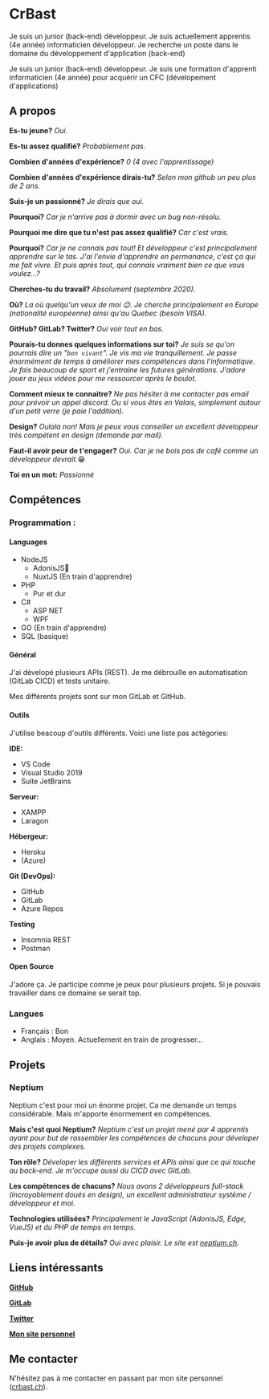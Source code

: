 # CrBast

Je suis un junior (back-end) développeur. Je suis actuellement apprentis (4e année) informaticien développeur.
Je recherche un poste dans le domaine du développement d'application (back-end)

Je suis un junior (back-end) développeur. Je suis une formation d'apprenti informaticien (4e année) pour acquérir un CFC (dévelopement d'applications)

## A propos
**Es-tu jeune?** *Oui.*

**Es-tu assez qualifié?** *Probablement pas.*

**Combien d'années d'expérience?** *0 (4 avec l'apprentissage)*

**Combien d'années d'expérience dirais-tu?** *Selon mon github un peu plus de 2 ans.*

**Suis-je un passionné?** *Je dirais que oui.*

**Pourquoi?** *Car je n'arrive pas à dormir avec un bug non-résolu.*

**Pourquoi me dire que tu n'est pas assez qualifié?** *Car c'est vrais.*

**Pourquoi?** *Car je ne connais pas tout! Et développeur c'est principalement apprendre sur le tas. J'ai l'envie d'apprendre en permanance, c'est ça qui me fait vivre. Et puis après tout, qui connais vraiment bien ce que vous voulez...?*

**Cherches-tu du travail?** *Absolument (septembre 2020).*

**Où?** *La où quelqu'un veux de moi 😉. Je cherche principalement en Europe (nationalité européenne) ainsi qu'au Quebec (besoin VISA).*

**GitHub? GitLab? Twitter?** *Oui voir tout en bas.*

**Pourais-tu donnes quelques informations sur toi?** *Je suis se qu'on pourrais dire un "`bon vivant`". Je vis ma vie tranquillement. Je passe énormément de temps à améliorer mes compétences dans l'informatique. Je fais beaucoup de sport et j'entraine les futures générations. J'adore jouer au jeux vidéos pour me ressourcer après le boulot.*

**Comment mieux te connaitre?** *Ne pas hésiter à me contacter pas email pour prévoir un appel discord. Ou si vous êtes en Valais, simplement autour d'un petit verre (je paie l'addition).*

**Design?** *Oulala non! Mais je peux vous conseiller un excellent développeur très compétent en design (demande par mail).*

**Faut-il avoir peur de t'engager?** *Oui. Car je ne bois pas de café comme un développeur devrait.*😁

**Toi en un mot:** *Passionné*

## Compétences

### Programmation :

#### Languages
- NodeJS 
  - AdonisJS💜
  - NuxtJS (En train d'apprendre)
- PHP
  - Pur et dur
- C#
  - ASP NET
  - WPF
- GO (En train d'apprendre)
- SQL (basique)

#### Général

J'ai dévelopé plusieurs APIs (REST). Je me débrouille en automatisation (GitLab CICD) et tests unitaire.

Mes différents projets sont sur mon GitLab et GitHub.

#### Outils
J'utilise beacoup d'outils différents. Voici une liste pas actégories:

**IDE:**
- VS Code
- Visual Studio 2019
- Suite JetBrains

**Serveur:**
- XAMPP
- Laragon

**Hébergeur:**
- Heroku
- (Azure)

**Git (DevOps):**
- GitHub
- GitLab
- Azure Repos

**Testing**
- Insomnia REST
- Postman

#### Open Source
J'adore ça. Je participe comme je peux pour plusieurs projets. Si je pouvais travailler dans ce domaine se serait top.


### Langues
- Français : Bon
- Anglais : Moyen. Actuellement en train de progresser...

## Projets

### Neptium
Neptium c'est pour moi un énorme projet. Ca me demande un temps considérable. Mais m'apporte énormement en compétences.

**Mais c'est quoi Neptium?** *Neptium c'est un projet mené par 4 apprentis ayant pour but de rassembler les compétences de chacuns pour déveloper des projets complexes.*

**Ton rôle?** *Déveloper les différents services et APIs ainsi que ce qui touche au back-end. Je m'occupe aussi du CICD avec GitLab.*

**Les compétences de chacuns?** *Nous avons 2 développeurs full-stack (incroyablement doués en design), un excellent administrateur système / développeur et moi.*

**Technologies utilisées?** *Principalement le JavaScript (AdonisJS, Edge, VueJS) et du PHP de temps en temps.*

**Puis-je avoir plus de détails?** *Oui avec plaisir. Le site est [neptium.ch](https://www.neptium.ch/fr/).*

## Liens intéressants
**[GitHub](https://github.com/CrBast)**

**[GitLab](https://gitlab.com/CrBast)**

**[Twitter](https://twitter.com/lecreb/)**

**[Mon site personnel](https://crbast.ch)**

## Me contacter 
N'hésitez pas à me contacter en passant par mon site personnel ([crbast.ch](https://crbast.ch)). 